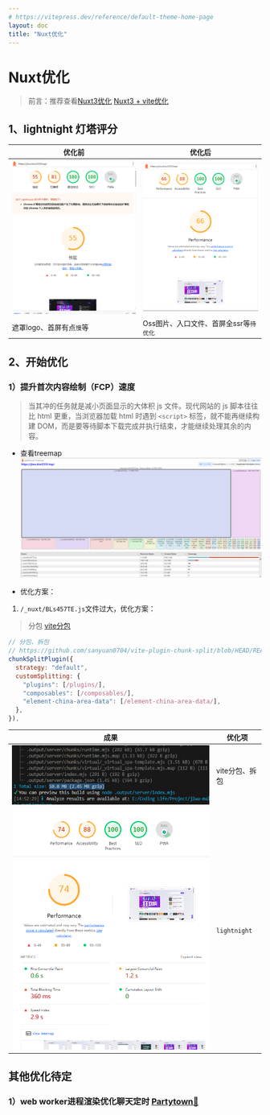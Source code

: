```yaml
---
# https://vitepress.dev/reference/default-theme-home-page
layout: doc
title: "Nuxt优化"
---
```


# Nuxt优化

> 前言：推荐查看[Nuxt3优化](https://nomx.dev/posts/nuxt3-optimization/)
> [Nuxt3 + vite优化](https://wenku.csdn.net/answer/fd406d3b99d741b0aa3d4e87eaf10b93)

## 1、lightnight 灯塔评分

| 优化前 | 优化后  |
| --- | ---  |
|![旧版](assets/nuxt优化/image-1.png)|![新版](assets/nuxt优化/image.png)|
|遮罩logo、首屏有点`慢`等 | Oss图片、入口文件、首屏全ssr等`待优化` |

## 2、开始优化

### 1）提升首次内容绘制（FCP）速度
>
> 当其冲的任务就是减小页面显示的大体积 js 文件。现代网站的 js 脚本往往比 html 更重，当浏览器加载 html 时遇到 `<script>` 标签，就不能再继续构建 DOM，而是要等待脚本下载完成并执行结束，才能继续处理其余的内容。

- 查看treemap
![treemap js](assets/nuxt优化/image-2.png)

- 优化方案：

1. `/_nuxt/BLs457TE.js`文件过大，优化方案：

> 分包 [vite分包](<https://github.com/sanyuan0704/vite-plugin-chunk-split/blob/HEAD/README-CN.md>)

```js
// 分包、拆包
// https://github.com/sanyuan0704/vite-plugin-chunk-split/blob/HEAD/README-CN.md
chunkSplitPlugin({
  strategy: "default",
  customSplitting: {
    "plugins": [/plugins/],
    "composables": [/composables/],
    "element-china-area-data": [/element-china-area-data/],
  },
}),
```

|成果|优化项|
|---|---|
|![成果](assets/nuxt优化/image-3.png)|vite分包、拆包|
|![成果](assets/nuxt优化/image-6.png)|`lightnight`|

## 其他优化待定

### 1）web worker进程渲染优化聊天定时 [Partytown🎉](https://zhuanlan.zhihu.com/p/452678872)

